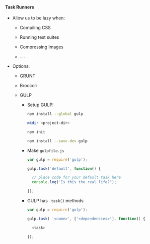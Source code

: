 #### Task Runners

  * Allow us to be lazy when:

    * Compiling CSS

    * Running test suites

    * Compressing Images

    * ....

  * Options:

    * GRUNT

    * Broccoli

    * GULP

      * Setup GULP!

        ```bash
        npm install --global gulp

        mkdir <project-dir>

        npm init

        npm install --save-dev gulp
        ```

      * Make `gulpfile.js`

        ```js
        var gulp = require('gulp');

        gulp.task('default', function() {

          // place code for your default task here
          console.log('Is this the real life?");

        });
        ```

      * GULP has `.task()` methods

        ```js
        var gulp = require('gulp');

        gulp.task( '<name>', ['<dependencies>'], function() {

          <task>

        });
        ```
